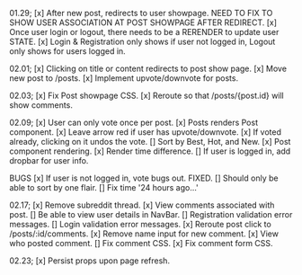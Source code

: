 01.29;
[x] After new post, redirects to user showpage. NEED TO FIX TO SHOW USER ASSOCIATION AT POST SHOWPAGE AFTER REDIRECT.
[x] Once user login or logout, there needs to be a RERENDER to update user STATE.
[x] Login & Registration only shows if user not logged in, Logout only shows for users logged in.

02.01;
[x] Clicking on title or content redirects to post show page.
[x] Move new post to /posts.
[x] Implement upvote/downvote for posts.

02.03;
[x] Fix Post showpage CSS.
[x] Reroute so that /posts/{post.id} will show comments.

02.09;
[x] User can only vote once per post.
[x] Posts renders Post component.
[x] Leave arrow red if user has upvote/downvote.
[x] If voted already, clicking on it undos the vote.
[] Sort by Best, Hot, and New.
[x] Post component rendering.
[x] Render time difference.
[] If user is logged in, add dropbar for user info.

BUGS
[x] If user is not logged in, vote bugs out. FIXED.
[] Should only be able to sort by one flair.
[] Fix time '24 hours ago...'

02.17;
[x] Remove subreddit thread.
[x] View comments associated with post.
[] Be able to view user details in NavBar.
[] Registration validation error messages.
[] Login validation error messages.
[x] Reroute post click to /posts/:id/comments.
[x] Remove name input for new comment.
[x] View who posted comment.
[] Fix comment CSS.
[x] Fix comment form CSS.

02.23;
[x] Persist props upon page refresh.